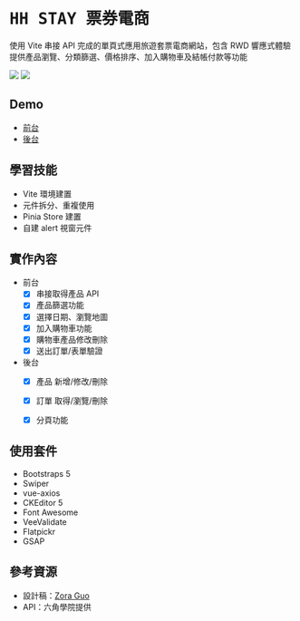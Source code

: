 
# <font face="monospace">HH STAY 票券電商</font>
使用 Vite 串接 API 完成的單頁式應用旅遊套票電商網站，包含 RWD 響應式體驗
提供產品瀏覽、分類篩選、價格排序、加入購物車及結帳付款等功能

![](https://i.imgur.com/veygUJd.jpg)
![](https://i.imgur.com/Ngusacg.png)

## Demo
* [前台](https://iamamberhh.github.io/HH-STAY/#/)
* [後台](https://iamamberhh.github.io/HH-STAY/#/login)

## 學習技能
* Vite 環境建置
* 元件拆分、重複使用
* Pinia Store 建置
* 自建 alert 視窗元件

## 實作內容
* 前台
    - [x] 串接取得產品 API
    - [x] 產品篩選功能
    - [x] 選擇日期、瀏覽地圖
    - [x] 加入購物車功能
    - [x] 購物車產品修改刪除
    - [x] 送出訂單/表單驗證
* 後台
    - [x] 產品 新增/修改/刪除
    - [x] 訂單 取得/瀏覽/刪除
    - [x] 分頁功能



## 使用套件
* Bootstraps 5
* Swiper
* vue-axios
* CKEditor 5
* Font Awesome
* VeeValidate
* Flatpickr
* GSAP



## 參考資源
* 設計稿：[Zora Guo](https://www.figma.com/file/3Azg5rZf7kCkNDC2gBndhh/%E5%8F%B0%E7%81%A3%E6%97%85%E9%81%8A%E6%99%AF%E9%BB%9E?node-id=0%3A1)
* API：六角學院提供
